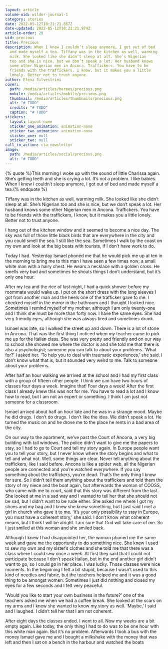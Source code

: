 ```yaml
---
layout: article
volume-uid: wilder-journal-1
category: stories
date: 2022-05-12T10:21:21.857Z
date-updated: 2022-05-12T10:21:21.974Z
article-order: 20
uid: precious
title: Precious
description: When I knew I couldn’t sleep anymore, I got out of bed
  and made myself a tea. Tiffany was in the kitchen as well, warming
  milk. She looked like she didn’t sleep at all. She’s Nigerian
  too and she is nice, but we don’t speak a lot. Her husband knows
  some other Nigerian men in Ancona. Traffickers. You have to be
  friends with the traffickers, I know, but it makes you a little
  lonely. Better not to trust anyone.
author: Elena Silvestrini
cover:
  path: /media/articles/heroes/precious.png
  mobile: /media/articles/mobile/precious.png
  thumbnail: /media/articles/thumbnails/precious.png
  alt: "# TODO"
  credits: "# TODO"
  caption: "# TODO"
stickers:
  layout: layout-none
  sticker_one_animation: animation-none
  sticker_two_animation: animation-none
  sticker_one: null
  sticker_two: null
call_to_action: cta-newsletter
image:
  path: /media/articles/social/precious.png
  alt: "# TODO"
---
```

{% quote %}This morning I woke up with the sound of little Charissa again. She’s getting teeth and she is crying a lot. It’s not a problem. I like babies. When I knew I couldn’t sleep anymore, I got out of bed and made myself a tea.{% endquote %} 

Tiffany was in the kitchen as well, warming milk. She looked like she didn’t sleep at all. She’s Nigerian too and she is nice, but we don’t speak a lot. Her husband knows some other Nigerian men in Ancona. Traffickers. You have to be friends with the traffickers, I know, but it makes you a little lonely. Better not to trust anyone.
 
I hang out of the kitchen window and it seemed to become a nice day. The sky was full of those little black birds that are everywhere in the city and you could smell the sea. I still like the sea. Sometimes I walk by the coast on my own and look at the big boats with tourists, if I don’t have work to do.
 
Today I had. Yesterday Ismael phoned me that he would pick me up at ten in the morning to bring me to this man I have seen a few times now; a small white man with a hairy chest. He wears a necklace with a golden cross. He smells very bad and sometimes he shouts things I don’t understand, but it’s only one hour.
 
After my tea and the rice of last night, I had a quick shower before my roommate would wake up. I put on the short dress with the long sleeves I got from another man and the heels one of the trafficker gave to me. I checked myself in the mirror in the bathroom and I thought I looked nice. Sometimes I remind myself of my mother, although I am only twenty-one and I think she must be more than forty now. I have the same eyes. She had very friendly eyes, although she was always tired and sometimes drunk.
 
Ismael was late, so I walked the street up and down. There is a lot of stone in Ancona. That was the first thing I noticed when my teacher came to pick me up for the Italian class. She was very pretty and friendly and on our way to school she showed me where the doctor is and she told me that there is also a psychologist; someone you can talk to about your problems.
‘What for?’ I asked her.
‘To help you to deal with traumatic experiences,’ she said.
I don’t know what that is, but it sounded very weird to me. Talk to someone about your problems.
 
After half an hour walking we arrived at the school and I had my first class with a group of fifteen other people. I think we can have two hours of classes four days a week. Imagine that! Four days a week! After the first class I already knew this was not for me. You have to read a lot and I know how to read, but I am not an expert or something. I think I am just not someone for a classroom.
 
Ismael arrived about half an hour late and he was in a strange mood. Maybe he did drugs. I don’t do drugs. I don’t like the idea. We didn’t speak a lot. He turned the music on and he drove me to the place he rents in a bad area of the city.
 
On our way to the apartment, we’ve past the Court of Ancona, a very big building with tall windows. The police didn’t want to give me the papers to stay, so I had to go to Court and tell my story again. In Europe people want you to tell your story, but I never know where the story begins and what to tell and what not. Well, some things are clear. Never tell anything about the traffickers, like I said before. Ancona is like a spider web, all the Nigerian people are connected and you’re watched everywhere. If you say something about the traffickers, you’re dead. That’s the only thing I know for sure.
So I didn’t tell them anything about the traffickers and told them the story of my niece and the boat again, but afterwards the woman of COOSS, who came with me to court, said that this story was different from the last.
She looked at me in a sad way and I wanted to tell her that she should not be sad, but I didn’t want to be rude either. She asked me where I got my shoes and my bag and I knew she knew something, but I just said I met a girl in church who gave it to me.
‘It’s your only possibility to stay in Europe, you must have a coherent story,’ she said.
I don’t know what coherent means, but I think I will be alright. I am sure that God will take care of me. So I just smiled at this woman and she smiled back.
 
Although I knew I had disappointed her, the woman phoned me the same week and gave me the opportunity to do something nice. She knew I used to sew my own and my sister’s clothes and she told me that there was a class where I could sew once a week.
At first they said that I could not participate because I don’t speak Italian, but in the end another girl didn’t want to go, so I could go in her place. I was lucky. Those classes were nice moments. In the beginning I felt a bit stupid, because I wasn’t used to this kind of needles and fabric, but the teachers helped me and it was a good thing to be amongst women. Sometimes I just did nothing and closed my eyes for a few seconds and I felt very peaceful.
 
‘Would you like to start your own business in the future?’ one of the teachers asked me when we had a coffee break. She looked at the scars on my arms and I knew she wanted to know my story as well.
‘Maybe,’ I said and I laughed. I didn’t tell her that I am not coherent.
 
After eight days the classes ended. I went to all. Now my weeks are a bit empty again. Like today, the only thing I had to do was to be one hour with this white man again. But it’s no problem. Afterwards I took a bus with the money Ismael gave me and I bought a milkshake with the money that was left and then I sat on a bench in the harbour and watched the boats
